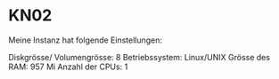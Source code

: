 # KN02

Meine Instanz hat folgende Einstellungen:

Diskgrösse/ Volumengrösse: 8
Betriebssystem: Linux/UNIX
Grösse des RAM: 957 Mi
Anzahl der CPUs: 1 
